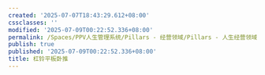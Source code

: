 ```yaml
---
created: '2025-07-07T18:43:29.612+08:00'
cssclasses: ''
modified: '2025-07-09T00:22:52.336+08:00'
permalink: /Spaces/PPV人生管理系统/Pillars - 经营领域/Pillars - 人生经营领域/运动/增肌减脂计划/力量训练动作库/杠铃平板卧推.md
publish: true
published: '2025-07-09T00:22:52.336+08:00'
title: 杠铃平板卧推
---
```

